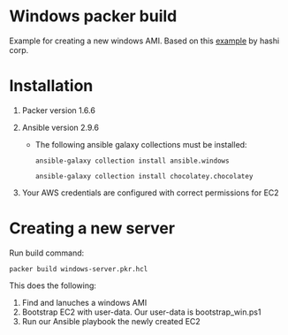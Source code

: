 # Windows packer build
Example for creating a new windows AMI. Based on this [example](https://learn.hashicorp.com/tutorials/packer/getting-started-build-image) by hashi corp.

# Installation

1. Packer version 1.6.6
2. Ansible version 2.9.6
    - The following ansible galaxy collections must be installed:
    
        `ansible-galaxy collection install ansible.windows`
        
        `ansible-galaxy collection install chocolatey.chocolatey`

3. Your AWS credentials are configured with correct permissions for EC2 

# Creating a new server

Run build command:

`packer build windows-server.pkr.hcl`

This does the following:

1. Find and lanuches a windows AMI
2. Bootstrap EC2 with user-data. Our user-data is bootstrap_win.ps1
3. Run our Ansible playbook the newly created EC2
